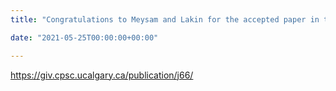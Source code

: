 ```yaml
---
title: "Congratulations to Meysam and Lakin for the accepted paper in the International Journal of Geo-Information"

date: "2021-05-25T00:00:00+00:00"

---
```


https://giv.cpsc.ucalgary.ca/publication/j66/